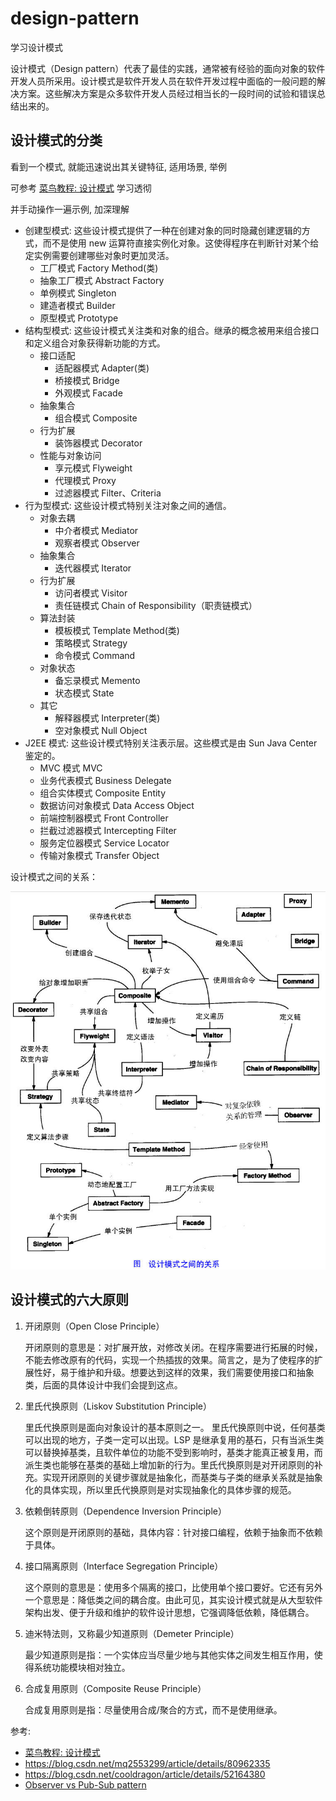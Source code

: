 # design-pattern

学习设计模式

设计模式（Design pattern）代表了最佳的实践，通常被有经验的面向对象的软件开发人员所采用。设计模式是软件开发人员在软件开发过程中面临的一般问题的解决方案。这些解决方案是众多软件开发人员经过相当长的一段时间的试验和错误总结出来的。

## 设计模式的分类

看到一个模式, 就能迅速说出其关键特征, 适用场景, 举例

可参考 [菜鸟教程: 设计模式](https://www.runoob.com/design-pattern/design-pattern-tutorial.html) 学习透彻

并手动操作一遍示例, 加深理解

- 创建型模式: 这些设计模式提供了一种在创建对象的同时隐藏创建逻辑的方式，而不是使用 new 运算符直接实例化对象。这使得程序在判断针对某个给定实例需要创建哪些对象时更加灵活。
  - 工厂模式 Factory Method(类)
  - 抽象工厂模式 Abstract Factory
  - 单例模式 Singleton
  - 建造者模式 Builder
  - 原型模式 Prototype
- 结构型模式: 这些设计模式关注类和对象的组合。继承的概念被用来组合接口和定义组合对象获得新功能的方式。
  - 接口适配
    - 适配器模式 Adapter(类)
    - 桥接模式 Bridge
    - 外观模式 Facade
  - 抽象集合
    - 组合模式 Composite
  - 行为扩展
    - 装饰器模式 Decorator
  - 性能与对象访问
    - 享元模式 Flyweight
    - 代理模式 Proxy
    - 过滤器模式 Filter、Criteria
- 行为型模式: 这些设计模式特别关注对象之间的通信。
  - 对象去耦
    - 中介者模式 Mediator
    - 观察者模式 Observer
  - 抽象集合
    - 迭代器模式 Iterator
  - 行为扩展
    - 访问者模式 Visitor
    - 责任链模式 Chain of Responsibility（职责链模式）
  - 算法封装
    - 模板模式 Template Method(类)
    - 策略模式 Strategy
    - 命令模式 Command
  - 对象状态
    - 备忘录模式 Memento
    - 状态模式 State
  - 其它
    - 解释器模式 Interpreter(类)
    - 空对象模式 Null Object
- J2EE 模式: 这些设计模式特别关注表示层。这些模式是由 Sun Java Center 鉴定的。
  - MVC 模式 MVC
  - 业务代表模式 Business Delegate
  - 组合实体模式 Composite Entity
  - 数据访问对象模式 Data Access Object
  - 前端控制器模式 Front Controller
  - 拦截过滤器模式 Intercepting Filter
  - 服务定位器模式 Service Locator
  - 传输对象模式 Transfer Object

设计模式之间的关系：

![the-relationship-between-design-patterns](./docs/img/the-relationship-between-design-patterns.jpg)

## 设计模式的六大原则

1. 开闭原则（Open Close Principle）

    开闭原则的意思是：对扩展开放，对修改关闭。在程序需要进行拓展的时候，不能去修改原有的代码，实现一个热插拔的效果。简言之，是为了使程序的扩展性好，易于维护和升级。想要达到这样的效果，我们需要使用接口和抽象类，后面的具体设计中我们会提到这点。

2. 里氏代换原则（Liskov Substitution Principle）

    里氏代换原则是面向对象设计的基本原则之一。 里氏代换原则中说，任何基类可以出现的地方，子类一定可以出现。LSP 是继承复用的基石，只有当派生类可以替换掉基类，且软件单位的功能不受到影响时，基类才能真正被复用，而派生类也能够在基类的基础上增加新的行为。里氏代换原则是对开闭原则的补充。实现开闭原则的关键步骤就是抽象化，而基类与子类的继承关系就是抽象化的具体实现，所以里氏代换原则是对实现抽象化的具体步骤的规范。

3. 依赖倒转原则（Dependence Inversion Principle）

    这个原则是开闭原则的基础，具体内容：针对接口编程，依赖于抽象而不依赖于具体。

4. 接口隔离原则（Interface Segregation Principle）

    这个原则的意思是：使用多个隔离的接口，比使用单个接口要好。它还有另外一个意思是：降低类之间的耦合度。由此可见，其实设计模式就是从大型软件架构出发、便于升级和维护的软件设计思想，它强调降低依赖，降低耦合。

5. 迪米特法则，又称最少知道原则（Demeter Principle）

    最少知道原则是指：一个实体应当尽量少地与其他实体之间发生相互作用，使得系统功能模块相对独立。

6. 合成复用原则（Composite Reuse Principle）

    合成复用原则是指：尽量使用合成/聚合的方式，而不是使用继承。

参考:

- [菜鸟教程: 设计模式](https://www.runoob.com/design-pattern/design-pattern-tutorial.html)
- https://blog.csdn.net/mq2553299/article/details/80962335
- https://blog.csdn.net/cooldragon/article/details/52164380
- [Observer vs Pub-Sub pattern](https://hackernoon.com/observer-vs-pub-sub-pattern-50d3b27f838c)
